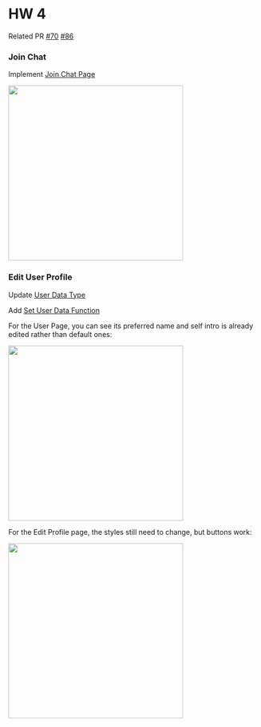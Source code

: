 # HW 4
Related PR [#70](https://github.com/ucsb-cs184-f23/pj-react-04/pull/70) [#86](https://github.com/ucsb-cs184-f23/pj-react-04/pull/86)

### Join Chat
Implement [Join Chat Page](https://github.com/ucsb-cs184-f23/pj-react-04/blob/jz-joinchat/src/screens/stack/chatJoin/ChatJoin.tsx)

<img src='https://github.com/ucsb-cs184-f23/pj-react-04/blob/main/team/xxzjh/HW04/joinChatPage.jpg' width="350">

### Edit User Profile
Update [User Data Type](https://github.com/ucsb-cs184-f23/pj-react-04/blob/jz-update/src/redux/types.d.ts)

Add [Set User Data Function](https://github.com/ucsb-cs184-f23/pj-react-04/blob/jz-update/src/firebaseReduxUtilities/useUserData.ts)

For the User Page, you can see its preferred name and self intro is already edited rather than default ones:

<img src='https://github.com/ucsb-cs184-f23/pj-react-04/blob/main/team/xxzjh/HW04/userScreen.jpg' width='350'>

For the Edit Profile page, the styles still need to change, but buttons work:

<img src='https://github.com/ucsb-cs184-f23/pj-react-04/blob/main/team/xxzjh/HW04/editProfilePage.jpg' width='350'>
